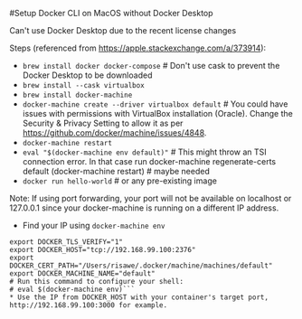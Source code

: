 #Setup Docker CLI on MacOS without Docker Desktop 
 
Can't use Docker Desktop due to the recent license changes

Steps (referenced from https://apple.stackexchange.com/a/373914):

* `brew install docker docker-compose` # Don't use cask to prevent the Docker Desktop to be downloaded
* `brew install --cask virtualbox` 
* `brew install docker-machine`
* `docker-machine create --driver virtualbox default` # You could have issues with permissions with VirtualBox installation (Oracle). Change the Security & Privacy Setting to allow it as per https://github.com/docker/machine/issues/4848.  
* `docker-machine restart`
* `eval "$(docker-machine env default)"` # This might throw an TSI connection error. In that case run docker-machine regenerate-certs default (docker-machine restart) # maybe needed
* `docker run hello-world` # or any pre-existing image

Note: If using port forwarding, your port will not be available on localhost or 127.0.0.1 since your docker-machine is running on a different IP address.
* Find your IP using `docker-machine env`
```docker-machine env
export DOCKER_TLS_VERIFY="1"
export DOCKER_HOST="tcp://192.168.99.100:2376"
export DOCKER_CERT_PATH="/Users/risawe/.docker/machine/machines/default"
export DOCKER_MACHINE_NAME="default"
# Run this command to configure your shell: 
# eval $(docker-machine env)```
* Use the IP from DOCKER_HOST with your container's target port, http://192.168.99.100:3000 for example.
